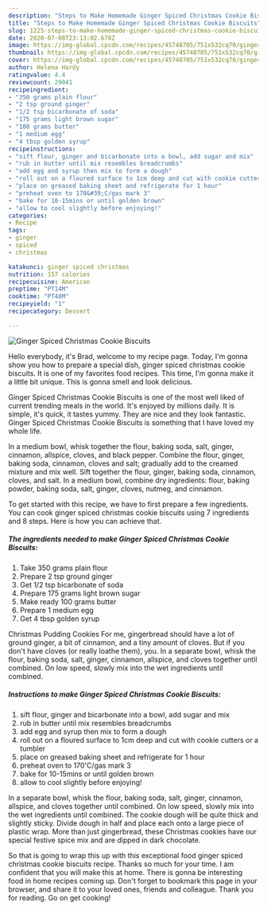 ```yaml
---
description: "Steps to Make Homemade Ginger Spiced Christmas Cookie Biscuits"
title: "Steps to Make Homemade Ginger Spiced Christmas Cookie Biscuits"
slug: 1225-steps-to-make-homemade-ginger-spiced-christmas-cookie-biscuits
date: 2020-07-08T23:13:02.670Z
image: https://img-global.cpcdn.com/recipes/45748705/751x532cq70/ginger-spiced-christmas-cookie-biscuits-recipe-main-photo.jpg
thumbnail: https://img-global.cpcdn.com/recipes/45748705/751x532cq70/ginger-spiced-christmas-cookie-biscuits-recipe-main-photo.jpg
cover: https://img-global.cpcdn.com/recipes/45748705/751x532cq70/ginger-spiced-christmas-cookie-biscuits-recipe-main-photo.jpg
author: Helena Hardy
ratingvalue: 4.4
reviewcount: 29041
recipeingredient:
- "350 grams plain flour"
- "2 tsp ground ginger"
- "1/2 tsp bicarbonate of soda"
- "175 grams light brown sugar"
- "100 grams butter"
- "1 medium egg"
- "4 tbsp golden syrup"
recipeinstructions:
- "sift flour, ginger and bicarbonate into a bowl, add sugar and mix"
- "rub in butter until mix resembles breadcrumbs"
- "add egg and syrup then mix to form a dough"
- "roll out on a floured surface to 1cm deep and cut with cookie cutters or a tumbler"
- "place on greased baking sheet and refrigerate for 1 hour"
- "preheat oven to 170&#39;C/gas mark 3"
- "bake for 10-15mins or until golden brown"
- "allow to cool slightly before enjoying!"
categories:
- Recipe
tags:
- ginger
- spiced
- christmas

katakunci: ginger spiced christmas 
nutrition: 157 calories
recipecuisine: American
preptime: "PT14M"
cooktime: "PT48M"
recipeyield: "1"
recipecategory: Dessert

---
```



![Ginger Spiced Christmas Cookie Biscuits](https://img-global.cpcdn.com/recipes/45748705/751x532cq70/ginger-spiced-christmas-cookie-biscuits-recipe-main-photo.jpg)

Hello everybody, it's Brad, welcome to my recipe page. Today, I'm gonna show you how to prepare a special dish, ginger spiced christmas cookie biscuits. It is one of my favorites food recipes. This time, I'm gonna make it a little bit unique. This is gonna smell and look delicious.

Ginger Spiced Christmas Cookie Biscuits is one of the most well liked of current trending meals in the world. It's enjoyed by millions daily. It is simple, it's quick, it tastes yummy. They are nice and they look fantastic. Ginger Spiced Christmas Cookie Biscuits is something that I have loved my whole life.

In a medium bowl, whisk together the flour, baking soda, salt, ginger, cinnamon, allspice, cloves, and black pepper. Combine the flour, ginger, baking soda, cinnamon, cloves and salt; gradually add to the creamed mixture and mix well. Sift together the flour, ginger, baking soda, cinnamon, cloves, and salt. In a medium bowl, combine dry ingredients: flour, baking powder, baking soda, salt, ginger, cloves, nutmeg, and cinnamon.


To get started with this recipe, we have to first prepare a few ingredients. You can cook ginger spiced christmas cookie biscuits using 7 ingredients and 8 steps. Here is how you can achieve that.

<!--inarticleads1-->

##### The ingredients needed to make Ginger Spiced Christmas Cookie Biscuits:

1. Take 350 grams plain flour
1. Prepare 2 tsp ground ginger
1. Get 1/2 tsp bicarbonate of soda
1. Prepare 175 grams light brown sugar
1. Make ready 100 grams butter
1. Prepare 1 medium egg
1. Get 4 tbsp golden syrup


Christmas Pudding Cookies For me, gingerbread should have a lot of ground ginger, a bit of cinnamon, and a tiny amount of cloves. But if you don&#39;t have cloves (or really loathe them), you. In a separate bowl, whisk the flour, baking soda, salt, ginger, cinnamon, allspice, and cloves together until combined. On low speed, slowly mix into the wet ingredients until combined. 

<!--inarticleads2-->

##### Instructions to make Ginger Spiced Christmas Cookie Biscuits:

1. sift flour, ginger and bicarbonate into a bowl, add sugar and mix
1. rub in butter until mix resembles breadcrumbs
1. add egg and syrup then mix to form a dough
1. roll out on a floured surface to 1cm deep and cut with cookie cutters or a tumbler
1. place on greased baking sheet and refrigerate for 1 hour
1. preheat oven to 170&#39;C/gas mark 3
1. bake for 10-15mins or until golden brown
1. allow to cool slightly before enjoying!


In a separate bowl, whisk the flour, baking soda, salt, ginger, cinnamon, allspice, and cloves together until combined. On low speed, slowly mix into the wet ingredients until combined. The cookie dough will be quite thick and slightly sticky. Divide dough in half and place each onto a large piece of plastic wrap. More than just gingerbread, these Christmas cookies have our special festive spice mix and are dipped in dark chocolate. 

So that is going to wrap this up with this exceptional food ginger spiced christmas cookie biscuits recipe. Thanks so much for your time. I am confident that you will make this at home. There is gonna be interesting food in home recipes coming up. Don't forget to bookmark this page in your browser, and share it to your loved ones, friends and colleague. Thank you for reading. Go on get cooking!
